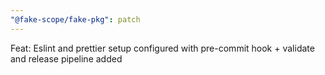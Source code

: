 ```yaml
---
"@fake-scope/fake-pkg": patch
---
```


Feat: Eslint and prettier setup configured with pre-commit hook + validate and release pipeline added
